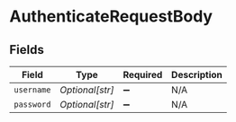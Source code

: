# AuthenticateRequestBody


## Fields

| Field              | Type               | Required           | Description        |
| ------------------ | ------------------ | ------------------ | ------------------ |
| `username`         | *Optional[str]*    | :heavy_minus_sign: | N/A                |
| `password`         | *Optional[str]*    | :heavy_minus_sign: | N/A                |